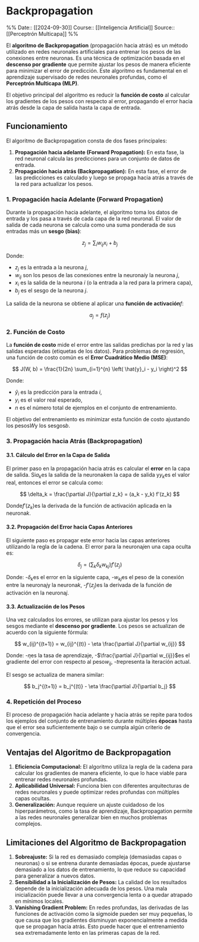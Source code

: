 # Backpropagation

%%
Date:: [[2024-09-30]]
Course:: [[Inteligencia Artificial]]
Source:: [[Perceptrón Multicapa]]
%%


El **algoritmo de Backpropagation** (propagación hacia atrás) es un método utilizado en redes neuronales artificiales para entrenar los pesos de las conexiones entre neuronas. Es una técnica de optimización basada en el **descenso por gradiente** que permite ajustar los pesos de manera eficiente para minimizar el error de predicción. Este algoritmo es fundamental en el aprendizaje supervisado de redes neuronales profundas, como el **Perceptrón Multicapa (MLP)**.

El objetivo principal del algoritmo es reducir la **función de costo** al calcular los gradientes de los pesos con respecto al error, propagando el error hacia atrás desde la capa de salida hasta la capa de entrada.

## Funcionamiento

El algoritmo de Backpropagation consta de dos fases principales:

1. **Propagación hacia adelante (Forward Propagation):** En esta fase, la red neuronal calcula las predicciones para un conjunto de datos de entrada.
2. **Propagación hacia atrás (Backpropagation):** En esta fase, el error de las predicciones es calculado y luego se propaga hacia atrás a través de la red para actualizar los pesos.

### 1. **Propagación hacia Adelante (Forward Propagation)**

Durante la propagación hacia adelante, el algoritmo toma los datos de entrada y los pasa a través de cada capa de la red neuronal. El valor de salida de cada neurona se calcula como una suma ponderada de sus entradas más un **sesgo (bias)**:

$$
z_j = \sum_{i} w_{ij} x_i + b_j
$$

Donde:
- $z_j$ es la entrada a la neurona $j$,
- $w_{ij}$ son los pesos de las conexiones entre la neurona$i$y la neurona $j$,
- $x_i$ es la salida de la neurona $i$ (o la entrada a la red para la primera capa),
- $b_j$ es el sesgo de la neurona $j$.

La salida de la neurona se obtiene al aplicar una **función de activación**$f$:

$$
a_j = f(z_j)
$$

### 2. **Función de Costo**

La **función de costo** mide el error entre las salidas predichas por la red y las salidas esperadas (etiquetas de los datos). Para problemas de regresión, una función de costo común es el **Error Cuadrático Medio (MSE)**:

$$
J(W, b) = \frac{1}{2n} \sum_{i=1}^{n} \left( \hat{y}_i - y_i \right)^2
$$

Donde:
- $\hat{y}_i$ es la predicción para la entrada $i$,
- $y_i$ es el valor real esperado,
- $n$ es el número total de ejemplos en el conjunto de entrenamiento.

El objetivo del entrenamiento es minimizar esta función de costo ajustando los pesos$W$y los sesgos$b$.

### 3. **Propagación hacia Atrás (Backpropagation)**

#### 3.1. **Cálculo del Error en la Capa de Salida**

El primer paso en la propagación hacia atrás es calcular el **error** en la capa de salida. Si$a_k$es la salida de la neurona$k$en la capa de salida y$y_k$es el valor real, entonces el error se calcula como:

$$
\delta_k = \frac{\partial J}{\partial z_k} = (a_k - y_k) f'(z_k)
$$

Donde$f'(z_k)$es la derivada de la función de activación aplicada en la neurona$k$.

#### 3.2. **Propagación del Error hacia Capas Anteriores**

El siguiente paso es propagar este error hacia las capas anteriores utilizando la regla de la cadena. El error para la neurona$j$en una capa oculta es:

$$
\delta_j = \left( \sum_k \delta_k w_{kj} \right) f'(z_j)
$$

Donde:
-$\delta_k$es el error en la siguiente capa,
-$w_{kj}$es el peso de la conexión entre la neurona$j$y la neurona$k$,
-$f'(z_j)$es la derivada de la función de activación en la neurona$j$.

#### 3.3. **Actualización de los Pesos**

Una vez calculados los errores, se utilizan para ajustar los pesos y los sesgos mediante el **descenso por gradiente**. Los pesos se actualizan de acuerdo con la siguiente fórmula:

$$
w_{ij}^{(t+1)} = w_{ij}^{(t)} - \eta \frac{\partial J}{\partial w_{ij}}
$$

Donde:
-$\eta$es la tasa de aprendizaje,
-$\frac{\partial J}{\partial w_{ij}}$es el gradiente del error con respecto al peso$w_{ij}$,
-$t$representa la iteración actual.

El sesgo se actualiza de manera similar:

$$
b_j^{(t+1)} = b_j^{(t)} - \eta \frac{\partial J}{\partial b_j}
$$

### 4. **Repetición del Proceso**

El proceso de propagación hacia adelante y hacia atrás se repite para todos los ejemplos del conjunto de entrenamiento durante múltiples **épocas** hasta que el error sea suficientemente bajo o se cumpla algún criterio de convergencia.

## Ventajas del Algoritmo de Backpropagation

1. **Eficiencia Computacional:** El algoritmo utiliza la regla de la cadena para calcular los gradientes de manera eficiente, lo que lo hace viable para entrenar redes neuronales profundas.
2. **Aplicabilidad Universal:** Funciona bien con diferentes arquitecturas de redes neuronales y puede optimizar redes profundas con múltiples capas ocultas.
3. **Generalización:** Aunque requiere un ajuste cuidadoso de los hiperparámetros, como la tasa de aprendizaje, Backpropagation permite a las redes neuronales generalizar bien en muchos problemas complejos.

## Limitaciones del Algoritmo de Backpropagation

1. **Sobreajuste:** Si la red es demasiado compleja (demasiadas capas o neuronas) o si se entrena durante demasiadas épocas, puede ajustarse demasiado a los datos de entrenamiento, lo que reduce su capacidad para generalizar a nuevos datos.
2. **Sensibilidad a la Inicialización de Pesos:** La calidad de los resultados depende de la inicialización adecuada de los pesos. Una mala inicialización puede llevar a una convergencia lenta o a quedar atrapado en mínimos locales.
3. **Vanishing Gradient Problem:** En redes profundas, las derivadas de las funciones de activación como la sigmoide pueden ser muy pequeñas, lo que causa que los gradientes disminuyan exponencialmente a medida que se propagan hacia atrás. Esto puede hacer que el entrenamiento sea extremadamente lento en las primeras capas de la red.
